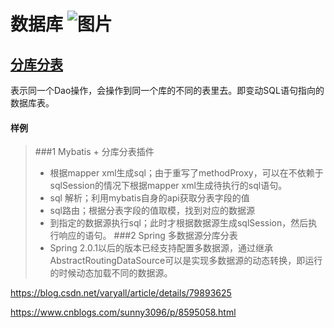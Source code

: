 数据库 ![图片](.jpg "区块链")
====================
[分库分表](https://blog.csdn.net/huanxue517/article/details/70145570)
---------------------
表示同一个Dao操作，会操作到同一个库的不同的表里去。即变动SQL语句指向的数据库表。
#### 样例
> ###1 Mybatis + 分库分表插件
> - 根据mapper xml生成sql；由于重写了methodProxy，可以在不依赖于sqlSession的情况下根据mapper xml生成待执行的sql语句。
> - sql 解析；利用mybatis自身的api获取分表字段的值
> - sql路由；根据分表字段的值取模，找到对应的数据源
> - 到指定的数据源执行sql；此时才根据数据源生成sqlSession，然后执行响应的语句。
> ###2 Spring 多数据源分库分表
> - Spring 2.0.1以后的版本已经支持配置多数据源，通过继承AbstractRoutingDataSource可以是实现多数据源的动态转换，即运行的时候动态加载不同的数据源。

https://blog.csdn.net/varyall/article/details/79893625

https://www.cnblogs.com/sunny3096/p/8595058.html